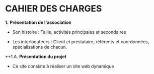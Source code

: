 # CAHIER DES CHARGES 



 **1.** **Présentation de l'association**

  * Son histoire : Taille, activités principales et secondaires

  * Les interlocuteurs : Client et prestataire, référents et coordonnées, spécialisations de chacun.   

  **1.A. **Présentation du projet**

  * Ce site consiste à réaliser un site web dynamique 